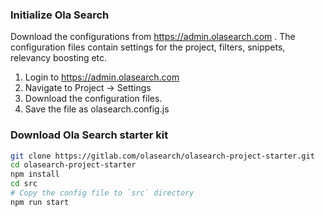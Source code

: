 ### Initialize Ola Search

Download the configurations from https://admin.olasearch.com . The configuration files contain settings for the project, filters, snippets, relevancy boosting etc.

1. Login to https://admin.olasearch.com
2. Navigate to Project -> Settings
3. Download the configuration files.
4. Save the file as olasearch.config.js


### Download Ola Search starter kit

```bash
git clone https://gitlab.com/olasearch/olasearch-project-starter.git
cd olasearch-project-starter
npm install
cd src
# Copy the config file to `src` directory
npm run start
```